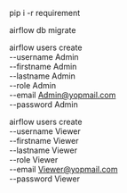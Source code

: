 pip i -r requirement

airflow db migrate

airflow users create \
    --username Admin \
    --firstname Admin \
    --lastname Admin \
    --role Admin \
    --email Admin@yopmail.com \
    --password Admin

airflow users create \
    --username Viewer \
    --firstname Viewer \
    --lastname Viewer \
    --role Viewer \
    --email Viewer@yopmail.com \
    --password Viewer